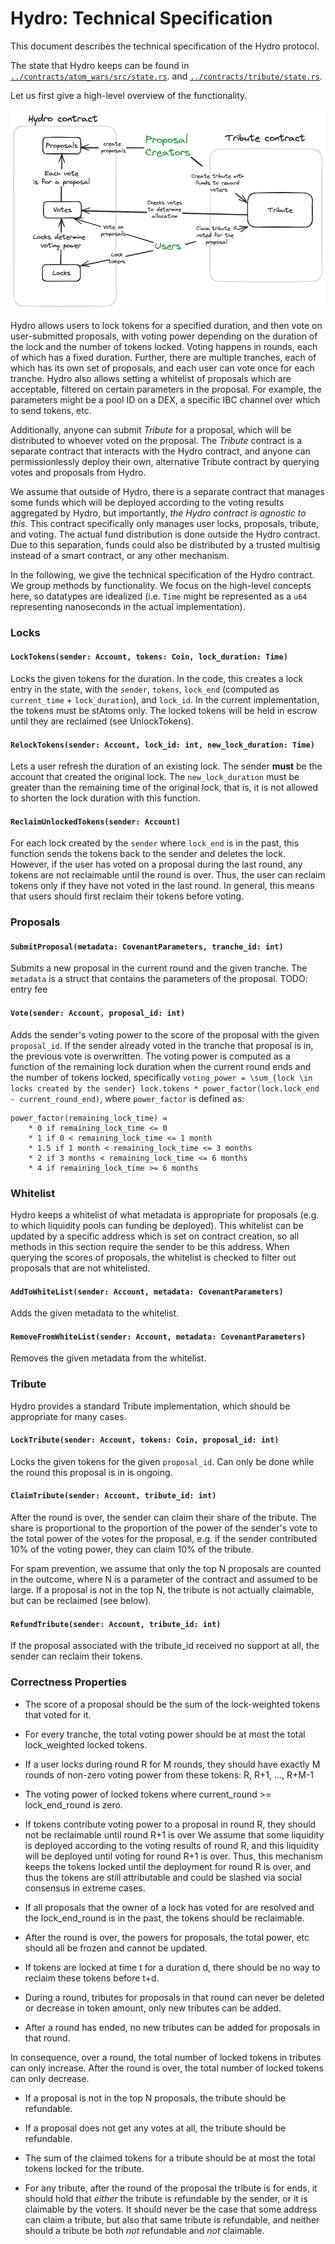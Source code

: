 # Hydro: Technical Specification
This document describes the technical specification of the Hydro protocol. 

The state that Hydro keeps can be found in [`../contracts/atom_wars/src/state.rs`](../contracts/atom_wars/src/state.rs).
and [`../contracts/tribute/state.rs`](../contracts/tribute/state.rs).

Let us first give a high-level overview of the functionality.

![High-level overview of Hydro](../images/contract_overview.png)

Hydro allows users to lock tokens for a specified duration, and then vote on user-submitted proposals, with voting power depending on the
duration of the lock and the number of tokens locked.
Voting happens in rounds, each of which has a fixed duration.
Further, there are multiple tranches, each of which has its own set of proposals, and each user can vote once for each tranche.
Hydro also allows setting a whitelist of proposals which are acceptable, filtered on certain parameters in the proposal.
For example, the parameters might be a pool ID on a DEX, a specific IBC channel over which to send tokens, etc.


Additionally, anyone can submit *Tribute* for a proposal, which will be distributed to whoever voted on the proposal.
The *Tribute* contract is a separate contract that interacts with the Hydro contract, and anyone can permissionlessly deploy their own, alternative
Tribute contract by querying votes and proposals from Hydro.

We assume that outside of Hydro, there is a separate contract that manages some funds which will be deployed according to
the voting results aggregated by Hydro, but importantly, *the Hydro contract is agnostic to this*.
This contract specifically only manages user locks, proposals, tribute, and voting.
The actual fund distribution is done outside the Hydro contract. Due to this separation, funds could also be distributed by a trusted multisig instead of a smart contract, or any other mechanism.

In the following, we give the technical specification of the Hydro contract.
We group methods by functionality.
We focus on the high-level concepts here, so datatypes are idealized (i.e. `Time` might be represented as a `u64` representing nanoseconds in the actual implementation).

### Locks

#### `LockTokens(sender: Account, tokens: Coin, lock_duration: Time)`
Locks the given tokens for the duration.
In the code, this creates a lock entry in the state, with the `sender`, `tokens`, `lock_end` (computed as `current_time` + `lock_duration`), and `lock_id`.
In the current implementation, the tokens must be stAtoms only.
The locked tokens will be held in escrow until they are reclaimed (see UnlockTokens).

#### `RelockTokens(sender: Account, lock_id: int, new_lock_duration: Time)`
Lets a user refresh the duration of an existing lock.
The sender **must** be the account that created the original lock.
The `new_lock_duration` must be greater than the remaining time of the original lock, that is, it is not allowed to shorten the lock duration
with this function.

#### `ReclaimUnlockedTokens(sender: Account)`
For each lock created by the `sender` where `lock_end` is in the past, this function sends the tokens back to the sender and deletes the lock.
However, if the user has voted on a proposal during the last round, any tokens are not reclaimable until the round is over.
Thus, the user can reclaim tokens only if they have not voted in the last round.
In general, this means that users should first reclaim their tokens before voting.

### Proposals
#### `SubmitProposal(metadata: CovenantParameters, tranche_id: int)`
Submits a new proposal in the current round and the given tranche.
The `metadata` is a struct that contains the parameters of the proposal.
TODO: entry fee

#### `Vote(sender: Account, proposal_id: int)`
Adds the sender's voting power to the score of the proposal with the given `proposal_id`.
If the sender already voted in the tranche that proposal is in, the previous vote is overwritten.
The voting power is computed as a function of the remaining lock duration when the current round ends and the number of tokens locked, specifically
`voting_power = \sum_{lock \in locks created by the sender} lock.tokens * power_factor(lock.lock_end - current_round_end)`,
where `power_factor` is defined as:
```
power_factor(remaining_lock_time) = 
    * 0 if remaining_lock_time <= 0
    * 1 if 0 < remaining_lock_time <= 1 month
    * 1.5 if 1 month < remaining_lock_time <= 3 months
    * 2 if 3 months < remaining_lock_time <= 6 months
    * 4 if remaining_lock_time >= 6 months
```


### Whitelist

Hydro keeps a whitelist of what metadata is appropriate for proposals (e.g. to which liquidity pools can funding be deployed).
This whitelist can be updated by a specific address which is set on contract creation, so all methods in this section
require the sender to be this address.
When querying the scores of proposals, the whitelist is checked to filter out proposals that are not whitelisted.

#### `AddToWhiteList(sender: Account, metadata: CovenantParameters)`
Adds the given metadata to the whitelist.

#### `RemoveFromWhiteList(sender: Account, metadata: CovenantParameters)`
Removes the given metadata from the whitelist.

### Tribute

Hydro provides a standard Tribute implementation, which should be appropriate for many cases.

#### `LockTribute(sender: Account, tokens: Coin, proposal_id: int)`
Locks the given tokens for the given `proposal_id`. Can only be done while the round this proposal is in is ongoing.

#### `ClaimTribute(sender: Account, tribute_id: int)`
After the round is over, the sender can claim their share of the tribute. The share is proportional to the proportion of the power of the
sender's vote to the total power of the votes for the proposal, e.g. if the sender contributed 10% of the voting power, they can claim 10% of the tribute.

For spam prevention, we assume that only the top N proposals are counted in the outcome, where N is a parameter of the contract and
assumed to be large.
If a proposal is not in the top N, the tribute is not actually claimable, but can be reclaimed (see below).

#### `RefundTribute(sender: Account, tribute_id: int)`
If the proposal associated with the tribute_id received no support at all, the sender can reclaim their tokens.



### Correctness Properties

* The score of a proposal should be the sum of the lock-weighted tokens that voted for it.

* For every tranche, the total voting power should be at most the total lock_weighted locked tokens.

* If a user locks during round R for M rounds, they should have exactly M rounds of non-zero voting power from these tokens: R, R+1, ..., R+M-1

* The voting power of locked tokens where current_round >= lock_end_round is zero.

* If tokens contribute voting power to a proposal in round R, they should not be reclaimable until round R+1 is over
We assume that some liquidity is deployed according to the voting results of round R, and this liquidity will be deployed until voting for round R+1 is over.
Thus, this mechanism keeps the tokens locked until the deployment for round R is over, and thus the tokens are still attributable and could be slashed via
social consensus in extreme cases.

* If all proposals that the owner of a lock has voted for are resolved and the lock_end_round is in the past, the tokens should be reclaimable.

* After the round is over, the powers for proposals, the total power, etc should all be frozen and cannot be updated.

* If tokens are locked at time t for a duration d, there should be no way to reclaim these tokens before t+d.

* During a round, tributes for proposals in that round can never be deleted or decrease in token amount, only new tributes can be added.

* After a round has ended, no new tributes can be added for proposals in that round.

In consequence, over a round, the total number of locked tokens in tributes can only increase.
After the round is over, the total number of locked tokens can only decrease.

* If a proposal is not in the top N proposals, the tribute should be refundable.

* If a proposal does not get any votes at all, the tribute should be refundable.

* The sum of the claimed tokens for a tribute should be at most the total tokens locked for the tribute.

* For any tribute, after the round of the proposal the tribute is for ends, it should hold that *either* the tribute is refundable by the sender, or it is claimable by the voters. It should never be the case that some address can claim a tribute, but also that same tribute is refundable, and neither should a tribute be both *not* refundable and *not* claimable.